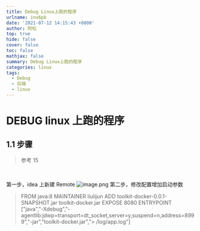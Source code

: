 ```yaml
---
title: Debug Linux上跑的程序
urlname: inx6pb
date: '2021-07-12 14:15:43 +0800'
author: 阿松
top: true
hide: false
cover: false
toc: false
mathjax: false
summary: Debug Linux上跑的程序
categories: linux
tags:
  - Debug
  - 后端
  - linux
---
```


# DEBUG linux 上跑的程序

## 1.1 步骤

> 参考 15

​

第一步，idea 上新建 Remote
![image.png](https://cdn.nlark.com/yuque/0/2020/png/635741/1591411315153-e9b351b7-d546-4725-8d01-9c55e2a622a0.png#height=690&id=vP4oT&margin=%5Bobject%20Object%5D&name=image.png&originHeight=690&originWidth=1174&originalType=binary∶=1&size=86617&status=done&style=none&width=1174)
第二步，修改配置增加启动参数

> FROM java:8
> MAINTAINER liulijun
> ADD toolkit-docker-0.0.1-SNAPSHOT.jar toolkit-docker.jar
> EXPOSE 8080
> ENTRYPOINT ["java","-Xdebug","-agentlib:jdwp=transport=dt_socket,server=y,suspend=n,address=8999","-jar","toolkit-docker.jar","> /log/app.log"]
